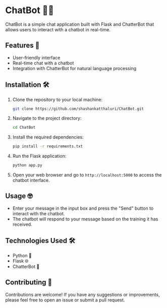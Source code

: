 # ChatBot 🤖💬

ChatBot is a simple chat application built with Flask and ChatterBot that allows users to interact with a chatbot in real-time.

## Features 🚀

- User-friendly interface
- Real-time chat with a chatbot
- Integration with ChatterBot for natural language processing

## Installation 🛠️

1. Clone the repository to your local machine:

    ```bash
    git clone https://github.com/shashankatthaluri/ChatBot.git
    ```

2. Navigate to the project directory:

    ```bash
    cd ChatBot
    ```

3. Install the required dependencies:

    ```bash
    pip install -r requirements.txt
    ```

4. Run the Flask application:

    ```bash
    python app.py
    ```

5. Open your web browser and go to `http://localhost:5000` to access the chatbot interface.

## Usage 🤓

- Enter your message in the input box and press the "Send" button to interact with the chatbot.
- The chatbot will respond to your message based on the training it has received.

## Technologies Used 🛠️

- Python 🐍
- Flask 🌐
- ChatterBot 🤖

## Contributing 🤝

Contributions are welcome! If you have any suggestions or improvements, please feel free to open an issue or submit a pull request.

